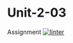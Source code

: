 # Unit-2-03
Assignment 
 [![linter](https://github.com/Colin-Kieu/Unit-2-03/workflows/linter/badge.svg)](https://github.com/marketplace/actions/super-linter)
